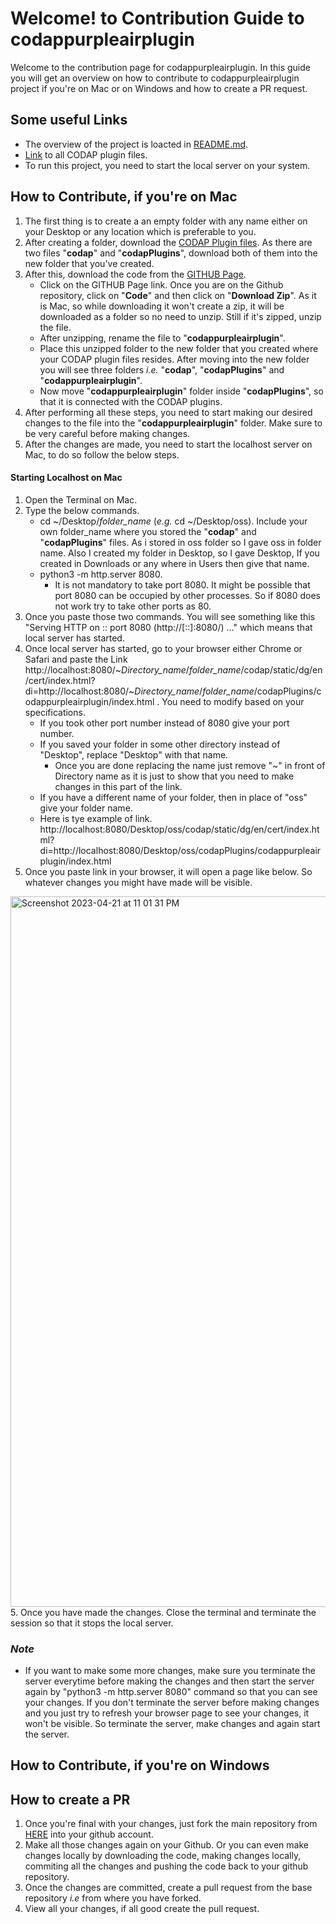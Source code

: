 # Welcome! to Contribution Guide to codappurpleairplugin <!-- omit in toc -->

Welcome to the contribution page for codappurpleairplugin. In this guide you will get an overview on how to contribute to 
codappurpleairplugin project if you're on Mac or on Windows and how to create a PR request. 

## Some useful Links <!-- omit in toc -->

- The overview of the project is loacted in [README.md](https://github.com/Shubhangi0308/codappurpleairplugin#readme).
- [Link](https://drive.google.com/drive/u/0/folders/1gMZHDTfpOw7a9Ug0HqsD2LNzi8lKEDoD) to all CODAP plugin files.
- To run this project, you need to start the local server on your system. 

## How to Contribute, if you're on Mac <!-- omit in toc -->

1. The first thing is to create a an empty folder with any name either on your Desktop or any location which is preferable to you. 
2. After creating a folder, download the [CODAP Plugin files](https://drive.google.com/drive/u/0/folders/1gMZHDTfpOw7a9Ug0HqsD2LNzi8lKEDoD). As there are two files "**codap**" and "**codapPlugins**", download both of them into the new folder that you've created. 
3. After this, download the code from the [GITHUB Page](https://github.com/vverma9/codappurpleairplugin). 
   * Click on the GITHUB Page link. Once you are on the Github repository, click on "**Code**" and then click on "**Download Zip**". As it is Mac, so while downloading it won't create a zip, it will be downloaded as a folder so no need to unzip. Still if it's zipped, unzip the file.
   * After unzipping, rename the file to "**codappurpleairplugin**". 
   * Place this unzipped folder to the new folder that you created where your CODAP plugin files resides. After moving into the new folder you will see three folders *i.e.* "**codap**", "**codapPlugins**" and "**codappurpleairplugin**". 
   * Now move "**codappurpleairplugin**" folder inside "**codapPlugins**", so that it is connected with the CODAP plugins. 
 4. After performing all these steps, you need to start making our desired changes to the file into the "**codappurpleairplugin**" folder. Make sure to be very careful before making changes. 
 5. After the changes are made, you need to start the localhost server on Mac, to do so follow the below steps. 

#### Starting Localhost on Mac

1. Open the Terminal on Mac.
2. Type the below commands. 
   - cd ~/Desktop/*folder_name* (*e.g.* cd ~/Desktop/oss). Include your own folder_name where you stored the "**codap**" and "**codapPlugins**" files. As i stored in oss folder so I gave oss in folder name. Also I created my folder in Desktop, so I gave Desktop, If you created in Downloads or any where in Users then give that name. 
   - python3 -m http.server 8080.
     -  It is not mandatory to take port 8080. It might be possible that port 8080 can be occupied by other processes. So if 8080 does not work try to take other ports as 80.
3. Once you paste those two commands. You will see something like this "Serving HTTP on :: port 8080 (http://[::]:8080/) ..." which means that local server has started. 
4. Once local server has started, go to your browser either Chrome or Safari and paste the Link http://localhost:8080/~*Directory_name*/*folder_name*/codap/static/dg/en/cert/index.html?di=http://localhost:8080/~*Directory_name*/*folder_name*/codapPlugins/codappurpleairplugin/index.html . You need to modify based on your specifications. 
   -  If you took other port number instead of 8080 give your port number.
   -  If you saved your folder in some other directory instead of "Desktop", replace "Desktop" with that name. 
      -  Once you are done replacing the name just remove "~" in front of Directory name as it is just to show that you need to make changes in this part of the link. 
   -  If you have a different name of your folder, then in place of "oss" give your folder name. 
   -  Here is tye example of link. http://localhost:8080/Desktop/oss/codap/static/dg/en/cert/index.html?di=http://localhost:8080/Desktop/oss/codapPlugins/codappurpleairplugin/index.html
4. Once you paste link in your browser, it will open a page like below. So whatever changes you might have made will be visible. 
<img width="1137" alt="Screenshot 2023-04-21 at 11 01 31 PM" src="https://user-images.githubusercontent.com/123619700/233765826-8372cedd-20bc-44f8-85ad-989ac0bf7b92.png">
5. Once you have made the changes. Close the terminal and terminate the session so that it stops the local server. 

### *Note* 
   - If you want to make some more changes, make sure you terminate the server everytime before making the changes and then start the server again by "python3 -m http.server 8080" command so that you can see your changes. If you don't terminate the server before making changes and you just try to refresh your browser page to see your changes, it won't be visible. So terminate the server, make changes and again start the server. 


## How to Contribute, if you're on Windows <!-- omit in toc -->


## How to create a PR <!-- omit in toc -->

1. Once you're final with your changes, just fork the main repository from [HERE](https://github.com/vverma9/codappurpleairplugin) into your github account. 
2. Make all those changes again on your Github. Or you can even make changes locally by downloading the code, making changes locally, commiting all the changes and pushing the code back to your github repository. 
3. Once the changes are committed, create a pull request from the base repository *i.e* from where you have forked.
4. View all your changes, if all good create the pull request. 



